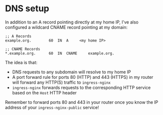# DNS setup

In addition to an A record pointing directly at my home IP, I've also configured a wildcard CNAME record pointing at my domain:

```
;; A Records
example.org.	    60	IN	A	  <my home IP>

;; CNAME Records
*.example.org.	    60	IN	CNAME	  example.org.
```

The idea is that:

- DNS requests to any subdomain will resolve to my home IP
- A port forward rule for ports 80 (HTTP) and 443 (HTTPS) in my router will forward any HTTP(S) traffic to `ingress-nginx` 
- `ingress-nginx` forwards requests to the corresponding HTTP service based on the `Host` HTTP header

Remember to forward ports 80 and 443 in your router once you know the IP address of your `ingress-nginx-public` service!
